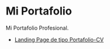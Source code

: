 # Mi Portafolio 

Mi Portafolio Profesional.

- [Landing Page de tipo Portafolio-CV](https://Yerlie.github.io/portafolio-cv/portafolio)